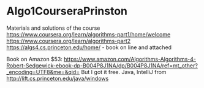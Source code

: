 # Algo1CourseraPrinston
Materials and solutions of the course
https://www.coursera.org/learn/algorithms-part1/home/welcome
https://www.coursera.org/learn/algorithms-part2
https://algs4.cs.princeton.edu/home/ - book on line and attached

Book on Amazon $53:
https://www.amazon.com/Algorithms-Algorithms-4-Robert-Sedgewick-ebook-dp-B004P8J1NA/dp/B004P8J1NA/ref=mt_other?_encoding=UTF8&me=&qid= 
But I got it free.
Java, IntelliJ from http://lift.cs.princeton.edu/java/windows

